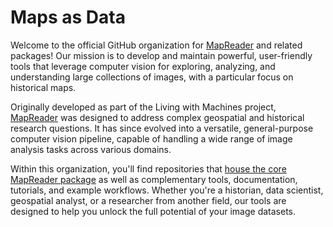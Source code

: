 # Maps as Data

Welcome to the official GitHub organization for [MapReader](https://github.com/maps-as-data/MapReader) and related packages! Our mission is to develop and maintain powerful, user-friendly tools that leverage computer vision for exploring, analyzing, and understanding large collections of images, with a particular focus on historical maps.

Originally developed as part of the Living with Machines project, [MapReader](https://github.com/maps-as-data/MapReader) was designed to address complex geospatial and historical research questions. It has since evolved into a versatile, general-purpose computer vision pipeline, capable of handling a wide range of image analysis tasks across various domains.

Within this organization, you'll find repositories that [house the core MapReader package](https://github.com/maps-as-data/MapReader) as well as complementary tools, documentation, tutorials, and example workflows. Whether you're a historian, data scientist, geospatial analyst, or a researcher from another field, our tools are designed to help you unlock the full potential of your image datasets.
